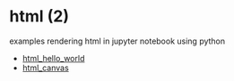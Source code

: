 # html (2)
examples rendering html in jupyter notebook using python

+ [html_hello_world](html_hello_world.ipynb)
+ [html_canvas](html_canvas.ipynb)
